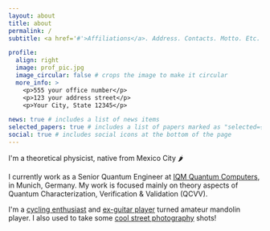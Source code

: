 ```yaml
---
layout: about
title: about
permalink: /
subtitle: <a href='#'>Affiliations</a>. Address. Contacts. Motto. Etc.

profile:
  align: right
  image: prof_pic.jpg
  image_circular: false # crops the image to make it circular
  more_info: >
    <p>555 your office number</p>
    <p>123 your address street</p>
    <p>Your City, State 12345</p>

news: true # includes a list of news items
selected_papers: true # includes a list of papers marked as "selected={true}"
social: true # includes social icons at the bottom of the page
---
```


I'm a theoretical physicist, native from Mexico City 🌶

I currently work as a Senior Quantum Engineer at [IQM Quantum Computers](https://www.meetiqm.com/), in Munich, Germany.
My work is focused mainly on theory aspects of Quantum Characterization, Verification & Validation (QCVV).

I'm a [cycling enthusiast](https://www.strava.com/athletes/pedrofigro) and [ex-guitar player](https://youtu.be/8FZgNRJ9QJY) turned amateur mandolin player.
I also used to take some [cool street photography](https://www.flickr.com/photos/pedrofigrom/) shots!